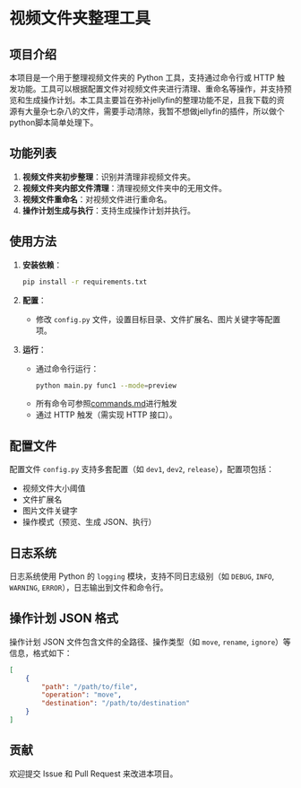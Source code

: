 # 视频文件夹整理工具

## 项目介绍
本项目是一个用于整理视频文件夹的 Python 工具，支持通过命令行或 HTTP 触发功能。工具可以根据配置文件对视频文件夹进行清理、重命名等操作，并支持预览和生成操作计划。本工具主要旨在弥补jellyfin的整理功能不足，且我下载的资源有大量杂七杂八的文件，需要手动清除，我暂不想做jellyfin的插件，所以做个python脚本简单处理下。

## 功能列表
1. **视频文件夹初步整理**：识别并清理非视频文件夹。
2. **视频文件夹内部文件清理**：清理视频文件夹中的无用文件。
3. **视频文件重命名**：对视频文件进行重命名。
4. **操作计划生成与执行**：支持生成操作计划并执行。

## 使用方法
1. **安装依赖**：
   ```bash
   pip install -r requirements.txt
   ```

2. **配置**：
   - 修改 `config.py` 文件，设置目标目录、文件扩展名、图片关键字等配置项。

3. **运行**：
   - 通过命令行运行：
     ```bash
     python main.py func1 --mode=preview
     ```
   - 所有命令可参照[commands.md](commands.md)进行触发
   - 通过 HTTP 触发（需实现 HTTP 接口）。

## 配置文件
配置文件 `config.py` 支持多套配置（如 `dev1`, `dev2`, `release`），配置项包括：
- 视频文件大小阈值
- 文件扩展名
- 图片文件关键字
- 操作模式（预览、生成 JSON、执行）

## 日志系统
日志系统使用 Python 的 `logging` 模块，支持不同日志级别（如 `DEBUG`, `INFO`, `WARNING`, `ERROR`），日志输出到文件和命令行。

## 操作计划 JSON 格式
操作计划 JSON 文件包含文件的全路径、操作类型（如 `move`, `rename`, `ignore`）等信息，格式如下：
```json
[
    {
        "path": "/path/to/file",
        "operation": "move",
        "destination": "/path/to/destination"
    }
]
```

## 贡献
欢迎提交 Issue 和 Pull Request 来改进本项目。